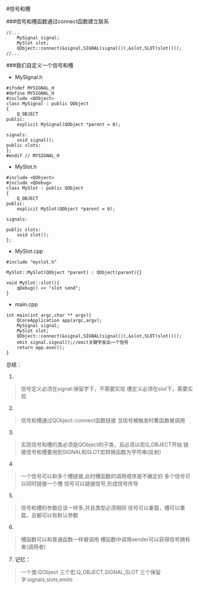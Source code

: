 #信号和槽

###信号和槽函数通过connect函数建立联系

```
//...
    MySignal signal;
    MySlot slot;
	QObject::connect(&signal,SIGNAL(signal()),&slot,SLOT(slot()));
//...
```
###我们自定义一个信号和槽

* MySIgnal.h

```
#ifndef MYSIGNAL_H
#define MYSIGNAL_H
#include <QObject>
class MySignal : public QObject
{
    Q_OBJECT
public:
    explicit MySignal(QObject *parent = 0);

signals:
    void signal();
public slots:
};
#endif // MYSIGNAL_H
```

* MySlot.h

```
#include <QObject>
#include <QDebug>
class MySlot : public QObject
{
    Q_OBJECT
public:
    explicit MySlot(QObject *parent = 0);

signals:

public slots:
    void slot();
};
```

* MySlot.cpp

```
#include "myslot.h"

MySlot::MySlot(QObject *parent) : QObject(parent){}

void MySlot::slot(){
    qDebug() << "slot send";
}
```

* main.cpp

```
int main(int argc,char ** argv){
    QCoreApplication app(argc,argv);
    MySignal signal;
    MySlot slot;
    QObject::connect(&signal,SIGNAL(signal()),&slot,SLOT(slot()));
    emit signal.signal();//emit关键字发出一个信号
    return app.exec();
}
```


总结：

1. 
> 信号定义必须在signal:保留字下，不需要实现
> 槽定义必须在slot下，需要实现

2. 
> 信号和槽通过QObject::connect函数链接
> 当信号被触发时曹函数被调用

3. 
> 实现信号和槽的类必须是QObject的子类，且必须以宏Q_OBJECT开始
> 链接信号和槽要用到SIGNAL和SLOT宏转换函数为字符串(反射)

4. 
> 一个信号可以和多个槽链接,此时槽函数的调用顺序是不确定的
> 多个信号可以同时链接一个槽
> 信号可以链接信号,形成信号传导

5. 
> 信号和槽的参数应该一样多,并且类型必须相同
> 信号可以重载，槽可以重载，且都可以有默认参数

6. 
> 槽函数可以和普通函数一样被调用
> 槽函数中调用sender可以获得信号拥有者(调用者)

7. 记忆：
> 一个类:QObject
> 三个宏:Q_OBJECT,SIGNAL,SLOT
> 三个保留字:signals,slots,emits

